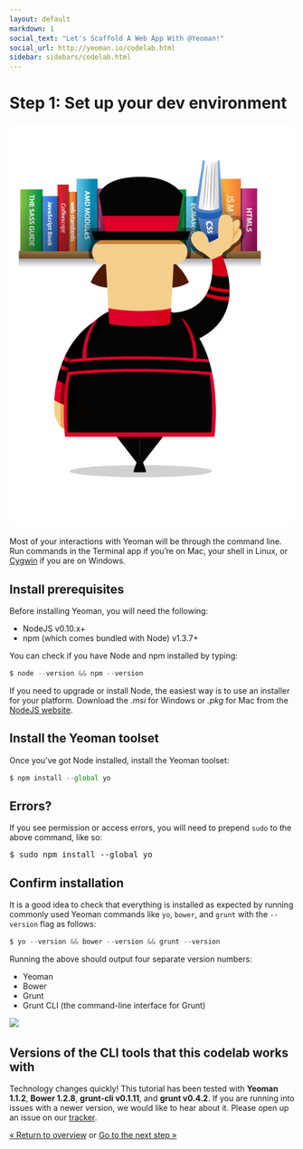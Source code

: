 ```yaml
---
layout: default
markdown: 1
social_text: "Let's Scaffold A Web App With @Yeoman!"
social_url: http://yeoman.io/codelab.html
sidebar: sidebars/codelab.html
---
```


# Step 1: Set up your dev environment

<p class="mast-holder">
  <img src="/assets/img/yeoman-004.png">
</p>

Most of your interactions with Yeoman will be through the command line. Run commands in the Terminal app if you’re on Mac, your shell in Linux, or [Cygwin](http://www.cygwin.com/) if you are on Windows.

## Install prerequisites 

Before installing Yeoman, you will need the following:

* NodeJS v0.10.x+
* npm (which comes bundled with Node) v1.3.7+ 

You can check if you have Node and npm installed by typing:

```js
$ node --version && npm --version
```

If you need to upgrade or install Node, the easiest way is to use an installer for your platform. Download the *.msi* for Windows or *.pkg* for Mac from the [NodeJS website](http://nodejs.org/download/).

## Install the Yeoman toolset 

Once you’ve got Node installed, install the Yeoman toolset:

```js
$ npm install --global yo
```

<div class="note important">

  <h2>Errors?</h2>

  <p>If you see permission or access errors, you will need to prepend <code>sudo</code> to the above command, like so:</p>

<pre>
$ sudo npm install --global yo
</pre>

</div>

## Confirm installation

It is a good idea to check that everything is installed as expected by running commonly used Yeoman commands like `yo`, `bower`, and `grunt` with the `--version` flag as follows:

```js
$ yo --version && bower --version && grunt --version
```

Running the above should output four separate version numbers:

* Yeoman
* Bower
* Grunt
* Grunt CLI (the command-line interface for Grunt)

![](/assets/img/codelab/image_3.png)

<div class="note important">

  <h2>Versions of the CLI tools that this codelab works with</h2>

  <p>Technology changes quickly! This tutorial has been tested with <strong>Yeoman 1.1.2</strong>, <strong>Bower 1.2.8</strong>, <strong>grunt-cli v0.1.11</strong>, and <strong>grunt v0.4.2</strong>. If you are running into issues with a newer version, we would like to hear about it. Please open up an issue on our <a href="https://github.com/yeoman/yeoman.io/issues">tracker</a>.</p>

</div>

<p class="codelab-paging">
  <a href="../codelab.html#toc">&laquo; Return to overview</a>
  or
  <a href="install-generators.html">Go to the next step &raquo;</a>
</p>
